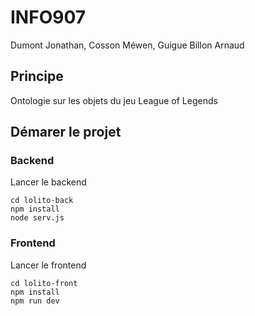 # INFO907
Dumont Jonathan, Cosson Méwen, Guigue Billon Arnaud

## Principe
Ontologie sur les objets du jeu League of Legends

## Démarer le projet

### Backend
Lancer le backend
```
cd lolito-back
npm install
node serv.js
```

### Frontend
Lancer le frontend
```
cd lolito-front
npm install
npm run dev
```